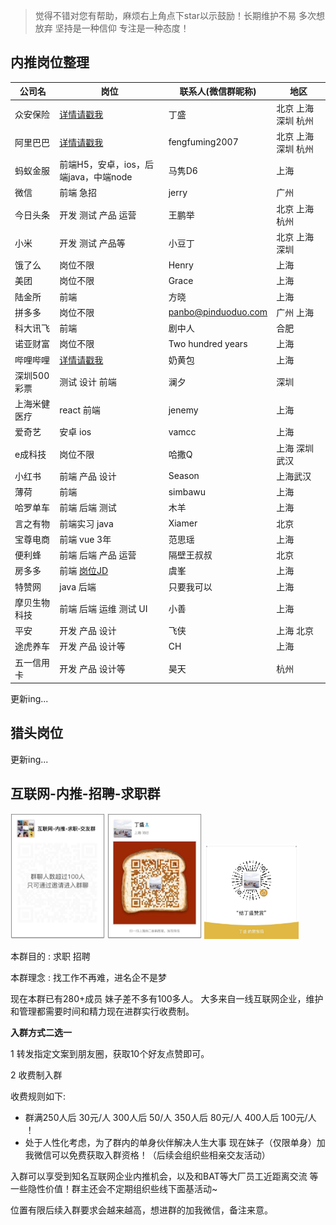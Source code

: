 > 觉得不错对您有帮助，麻烦右上角点下star以示鼓励！长期维护不易 多次想放弃 坚持是一种信仰 专注是一种态度！

## 内推岗位整理

|  公司名 |  岗位 |  联系人(微信群昵称) | 地区 |
| --- | --- | --- | --- |
| 众安保险 | [详情请戳我](https://app.mokahr.com/recommendation-apply/zhongan#/?anchorName=000&_k=oiq92t)| 丁盛 | 北京 上海 深圳 杭州|
| 阿里巴巴 | [详情请戳我](https://job.alibaba.com/zhaopin/position_detail.htm?trace=qrcode_share&positionCode=GP053720) | fengfuming2007|北京 上海 深圳 杭州|
|蚂蚁金服|前端H5，安卓，ios，后端java，中端node| 马隽D6 |上海|
|微信|前端 急招|jerry|广州 |
|今日头条|开发 测试 产品 运营|王鹏举| 北京 上海 杭州|
|小米|开发 测试 产品等|小豆丁| 北京 上海 深圳 |
|饿了么|岗位不限|Henry|上海|
|美团|岗位不限|Grace|上海|
|陆金所|前端|方晓|上海|
|拼多多|岗位不限|panbo@pinduoduo.com|广州 上海 |
|科大讯飞|前端|剧中人| 合肥| 
|诺亚财富|岗位不限| Two hundred years| 上海 |
|哔哩哔哩|[详情请戳我](https://www.bilibili.com/blackboard/join-list.html) |奶黄包| 上海 |
|深圳500彩票|测试 设计 前端| 澜夕 |深圳|
|上海米健医疗| react 前端 | jenemy | 上海 |
|爱奇艺|安卓 ios| vamcc | 上海 |
|e成科技|岗位不限 |哈撒Q| 上海 深圳 武汉 |
|小红书| 前端 产品 设计| Season | 上海武汉 |
|薄荷| 前端 | simbawu | 上海 |
|哈罗单车|前端 后端 测试| 木羊| 上海 |
|言之有物| 前端实习 java | Xiamer | 北京 |
|宝尊电商|前端 vue 3年 |范思瑶| 上海 |
|便利蜂| 前端 后端 产品 运营|隔壁王叔叔|北京|
|房多多|前端 [岗位JD](http://job.fangdd.com/index.html#!/jd_detail/58)|虞峯|上海|
|特赞网|java 后端 |只要我可以| 上海|
|摩贝生物科技|前端 后端 运维 测试 UI|小善|上海|
|平安|开发 产品 设计| 飞侠 |上海 北京|
|途虎养车|开发 产品 设计等| CH |上海|
|五一信用卡|开发 产品 设计等| 昊天 |杭州| 
更新ing...



## 猎头岗位

更新ing...

## 互联网-内推-招聘-求职群
<div>
<img src='./img/WechatIMG6.jpeg' width='30%'>
<img src='./img/WechatIMG5.jpeg' width='30%'>
<img src='./img/WechatIMG7.jpeg' width='30%'>
</div>


本群目的 : 求职 招聘

本群理念 : 找工作不再难，进名企不是梦

现在本群已有280+成员 妹子差不多有100多人。 大多来自一线互联网企业，维护和管理都需要时间和精力现在进群实行收费制。

**入群方式二选一**

1 转发指定文案到朋友圈，获取10个好友点赞即可。

2 收费制入群 

收费规则如下:
- 群满250人后 30元/人 300人后 50/人 350人后 80元/人 400人后 100元/人 ！
- 处于人性化考虑，为了群内的单身伙伴解决人生大事 现在妹子（仅限单身）加我微信可以免费获取入群资格！（后续会组织些相亲交友活动） 

入群可以享受到知名互联网企业内推机会，以及和BAT等大厂员工近距离交流 等一些隐性价值！群主还会不定期组织些线下面基活动~

位置有限后续入群要求会越来越高，想进群的加我微信，备注来意。





